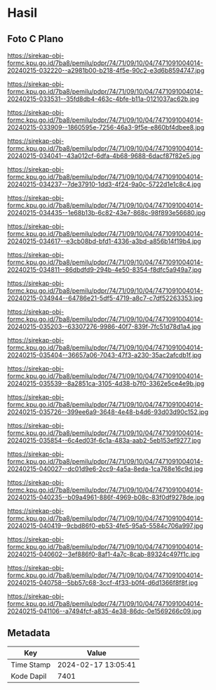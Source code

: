 # Hasil

## Foto C Plano

https://sirekap-obj-formc.kpu.go.id/7ba8/pemilu/pdpr/74/71/09/10/04/7471091004014-20240215-032220--a2981b00-b218-4f5e-90c2-e3d6b8594747.jpg

https://sirekap-obj-formc.kpu.go.id/7ba8/pemilu/pdpr/74/71/09/10/04/7471091004014-20240215-033531--35fd8db4-463c-4bfe-b11a-0121037ac62b.jpg

https://sirekap-obj-formc.kpu.go.id/7ba8/pemilu/pdpr/74/71/09/10/04/7471091004014-20240215-033909--1860595e-7256-46a3-9f5e-e860bf4dbee8.jpg

https://sirekap-obj-formc.kpu.go.id/7ba8/pemilu/pdpr/74/71/09/10/04/7471091004014-20240215-034041--43a012cf-6dfa-4b68-9688-6dacf87f82e5.jpg

https://sirekap-obj-formc.kpu.go.id/7ba8/pemilu/pdpr/74/71/09/10/04/7471091004014-20240215-034237--7de37910-1dd3-4f24-9a0c-5722d1e1c8c4.jpg

https://sirekap-obj-formc.kpu.go.id/7ba8/pemilu/pdpr/74/71/09/10/04/7471091004014-20240215-034435--1e68b13b-6c82-43e7-868c-98f893e56680.jpg

https://sirekap-obj-formc.kpu.go.id/7ba8/pemilu/pdpr/74/71/09/10/04/7471091004014-20240215-034617--e3cb08bd-bfd1-4336-a3bd-a856b14f19b4.jpg

https://sirekap-obj-formc.kpu.go.id/7ba8/pemilu/pdpr/74/71/09/10/04/7471091004014-20240215-034811--86dbdfd9-294b-4e50-8354-f8dfc5a949a7.jpg

https://sirekap-obj-formc.kpu.go.id/7ba8/pemilu/pdpr/74/71/09/10/04/7471091004014-20240215-034944--64786e21-5df5-4719-a8c7-c7df52263353.jpg

https://sirekap-obj-formc.kpu.go.id/7ba8/pemilu/pdpr/74/71/09/10/04/7471091004014-20240215-035203--63307276-9986-40f7-839f-7fc51d78d1a4.jpg

https://sirekap-obj-formc.kpu.go.id/7ba8/pemilu/pdpr/74/71/09/10/04/7471091004014-20240215-035404--36657a06-7043-47f3-a230-35ac2afcdb1f.jpg

https://sirekap-obj-formc.kpu.go.id/7ba8/pemilu/pdpr/74/71/09/10/04/7471091004014-20240215-035539--8a2851ca-3105-4d38-b7f0-3362e5ce4e9b.jpg

https://sirekap-obj-formc.kpu.go.id/7ba8/pemilu/pdpr/74/71/09/10/04/7471091004014-20240215-035726--399ee6a9-3648-4e48-b4d6-93d03d90c152.jpg

https://sirekap-obj-formc.kpu.go.id/7ba8/pemilu/pdpr/74/71/09/10/04/7471091004014-20240215-035854--6c4ed03f-6c1a-483a-aab2-5eb153ef9277.jpg

https://sirekap-obj-formc.kpu.go.id/7ba8/pemilu/pdpr/74/71/09/10/04/7471091004014-20240215-040027--dc01d9e6-2cc9-4a5a-8eda-1ca768e16c9d.jpg

https://sirekap-obj-formc.kpu.go.id/7ba8/pemilu/pdpr/74/71/09/10/04/7471091004014-20240215-040235--b09a4961-886f-4969-b08c-83f0df9278de.jpg

https://sirekap-obj-formc.kpu.go.id/7ba8/pemilu/pdpr/74/71/09/10/04/7471091004014-20240215-040419--9cbd86f0-eb53-4fe5-95a5-5584c706a997.jpg

https://sirekap-obj-formc.kpu.go.id/7ba8/pemilu/pdpr/74/71/09/10/04/7471091004014-20240215-040602--3ef886f0-8af1-4a7c-8cab-89324c497f1c.jpg

https://sirekap-obj-formc.kpu.go.id/7ba8/pemilu/pdpr/74/71/09/10/04/7471091004014-20240215-040758--5bb57c68-3ccf-4f33-b0f4-d6d1366f8f8f.jpg

https://sirekap-obj-formc.kpu.go.id/7ba8/pemilu/pdpr/74/71/09/10/04/7471091004014-20240215-041106--a7494fcf-a835-4e38-86dc-0e1569266c09.jpg


## Metadata

| Key        | Value               |
| ---------- | ------------------- |
| Time Stamp | 2024-02-17 13:05:41 |
| Kode Dapil | 7401                |




